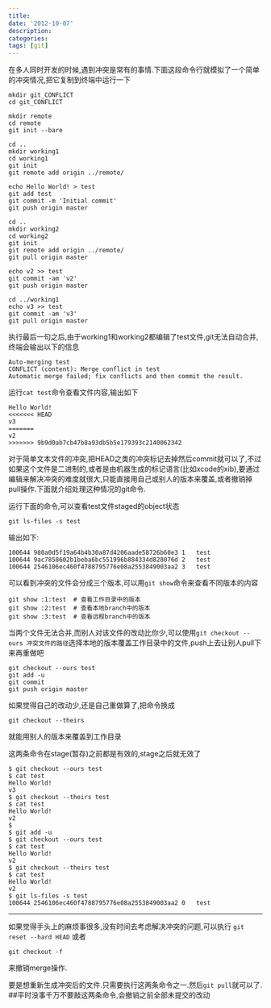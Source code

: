 ```yaml
---
title:
date: '2012-10-07'
description:
categories:
tags: [git]
---
```

<!--
$ git --version
git version 1.7.9.6 (Apple Git-31.1)-->

在多人同时开发的时候,遇到冲突是常有的事情.下面这段命令行就模拟了一个简单的冲突情况,把它复制到终端中运行一下

```
mkdir git_CONFLICT
cd git_CONFLICT
				
mkdir remote
cd remote
git init --bare 

cd ..
mkdir working1
cd working1
git init 
git remote add origin ../remote/

echo Hello World! > test
git add test
git commit -m 'Initial commit'
git push origin master

cd ..
mkdir working2
cd working2
git init
git remote add origin ../remote/
git pull origin master

echo v2 >> test
git commit -am 'v2'
git push origin master

cd ../working1
echo v3 >> test
git commit -am 'v3'
git pull origin master
```

执行最后一句之后,由于working1和working2都编辑了test文件,git无法自动合并,终端会输出以下的信息

```
Auto-merging test
CONFLICT (content): Merge conflict in test
Automatic merge failed; fix conflicts and then commit the result.
```

运行``cat test``命令查看文件内容,输出如下

```
Hello World!
<<<<<<< HEAD
v3
=======
v2
>>>>>>> 9b9d0ab7cb47b8a93db5b5e179393c2140062342
```

对于简单文本文件的冲突,把HEAD之类的冲突标记去掉然后commit就可以了,不过如果这个文件是二进制的,或者是由机器生成的标记语言(比如xcode的xib),要通过编辑来解决冲突的难度就很大,只能直接用自己或别人的版本来覆盖,或者撤销掉pull操作.下面就介绍处理这种情况的git命令.


运行下面的命令,可以查看test文件staged的object状态

```
git ls-files -s test
```

输出如下:

```
100644 980a0d5f19a64b4b30a87d4206aade58726b60e3 1	test
100644 9ac7858602b1beba6bc551996b884334d828076d 2	test
100644 2546106ec460f4788795776e08a2553849003aa2 3	test
```

可以看到冲突的文件会分成三个版本,可以用``git show``命令来查看不同版本的内容

```
git show :1:test  # 查看工作目录中的版本
git show :2:test  # 查看本地branch中的版本
git show :3:test  # 查看远程branch中的版本
```

当两个文件无法合并,而别人对该文件的改动比你少,可以使用``git checkout --ours 冲突文件的路径``选择本地的版本覆盖工作目录中的文件,push上去让别人pull下来再重做吧

```
git checkout --ours test
git add -u
git commit
git push origin master
```

如果觉得自己的改动少,还是自己重做算了,把命令换成
```
git checkout --theirs
```
就能用别人的版本来覆盖到工作目录

这两条命令在stage(暂存)之前都是有效的,stage之后就无效了

<!--git checkout --ours test
cat test
git checkout --theirs test
cat test

git add -u
git checkout --ours test
cat test
git checkout --theirs test
cat test

git reset HEAD test
git checkout --ours test
cat test
git checkout --theirs test
cat test
-->

```
$ git checkout --ours test
$ cat test
Hello World!
v3
$ git checkout --theirs test
$ cat test
Hello World!
v2
$ 
$ git add -u
$ git checkout --ours test
$ cat test
Hello World!
v2
$ git checkout --theirs test
$ cat test
Hello World!
v2
$ git ls-files -s test
100644 2546106ec460f4788795776e08a2553849003aa2 0	test

```

***

如果觉得手头上的麻烦事很多,没有时间去考虑解决冲突的问题,可以执行
``
git reset --hard HEAD
``
或者
```
git checkout -f
```
来撤销merge操作.

要是想重新生成冲突后的文件.只需要执行这两条命令之一.然后``git pull``就可以了.
##平时没事千万不要敲这两条命令,会撤销之前全部未提交的改动

